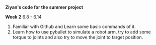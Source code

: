 **Ziyan's code for the summer project**

**Week 2** 6.8 - 6.14

1) Familiar with Github and Learn some basic commands of it. 
2) Learn how to use pybullet to simulate a robot arm, try to add some torque to joints and also try to move the joint to target position.
